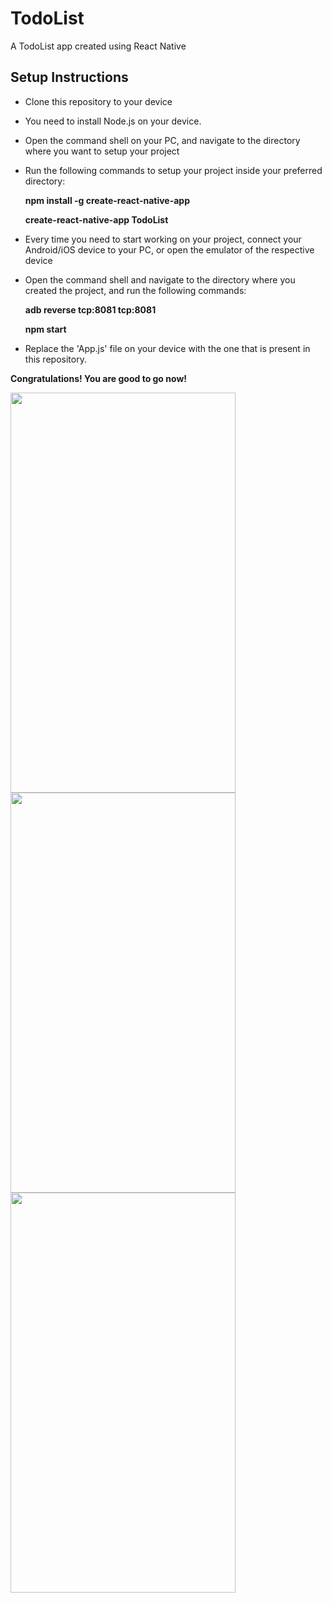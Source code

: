 # TodoList
A TodoList app created using React Native

## Setup Instructions

- Clone this repository to your device
- You need to install Node.js on your device.
- Open the command shell on your PC, and navigate to the directory where you want to setup your project
- Run the following commands to setup your project inside your preferred directory:

    **npm install -g create-react-native-app**
    
    **create-react-native-app TodoList**

- Every time you need to start working on your project, connect your Android/iOS device to your PC, or open the emulator of the respective device
- Open the command shell and navigate to the directory where you created the project, and run the following commands:

    **adb reverse tcp:8081 tcp:8081**
    
    **npm start**
    
- Replace the 'App.js' file on your device with the one that is present in this repository.

**Congratulations! You are good to go now!**

<image src="https://user-images.githubusercontent.com/54185164/109448644-7309a280-7a6c-11eb-818a-a34761a79a03.png" height=640 width=360 /> <image src="https://user-images.githubusercontent.com/54185164/109448681-8583dc00-7a6c-11eb-84c5-f9fae5757692.png" height=640 width=360 /> <image src="https://user-images.githubusercontent.com/54185164/109448703-946a8e80-7a6c-11eb-91b7-48e30c0aaae6.png" height=640 width=360 /> 



